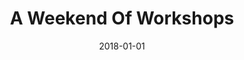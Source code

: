 ---
subheader: '"The Hardy Boys & The Mystery Of Where Babies Come From" by Christopher
  Durang, directed by Afriti Bankwalla

  "Peach Boy: A Japanese Folk Tale" written and directed by Kenjiro Lee

  "Love, Loss, & What I Wore" by Nora and Delia Ephron, directed by Ruthie Dworin

  "a story about dragons" written and directed by Felix Lecocq

  "The Sandbox" by Edward Albee, directed by Kendall Phillips'
description: "<p>Each quarter, the UT workshop format gives directors a chance to\
  \ explore the limits of their creative visions. This fall, see some of those visions\
  \ come to life. Join us for a weekend of the following workshops: <em>The Hardy\
  \ Boys &amp; The Mystery Of Where Babies Come From</em> by Christopher Durang,\_\
  <em>Peach Boy: A Japanese Folk Tale</em>\_by Kenjiro Lee,\_<em>Love, Loss &amp;\
  \ What I Wore</em>\_by Nora and Delia Ephron,\_<em>a story about dragons</em>\_\
  by Felix Leqocq, and\_<em>The Sandbox</em>\_by Edward Albee.</p><p><strong><em>The\
  \ Hardy Boys &amp; The Mystery Of Where Babies Come From</em></strong></p><p><strong>Afriti\
  \ Bankwalla</strong> (Director) is a student in the college.</p> <p><strong>Quinn\
  \ Kane</strong> (Stage Manager) is a fourth year Classics and History major. He\
  \ previously acted in <em>Urinetown</em>, <em>Hamlet</em>, <em>West Side Story</em>,\
  \ <em>The Comedy of Errors</em>, <em>Mr. Burns, a post-electric play</em>, and <em>She\
  \ Kills Monsters</em>. He also assistant directed <em>God of Carnage</em> and assistant\
  \ costume designed <em>She Kills Monsters</em> and <em>Geography of a Horse Dreamer</em>.</p><p><strong>Gabriel\
  \ Rourke</strong> (Joe Hardy)\_is a student in the college.</p><p><strong>Bj\xF6\
  rn Olafsson</strong> (Mr. Hardy) is a fourth year Psychology major doubling-minoring\
  \ in Cinema Studies and Human Rights. Bj\xF6rn is also a curator for the quarterly\
  \ Theater [24].</p> <p><strong>Emil Sohlberg</strong> (Emil Sohlberg)\_is a student\
  \ in the college.</p> <p><strong>Matilda Kupfer</strong> (Nurse Ratched) is a third\_\
  year English major and\_Environmental and Urban Studies minor.</p><p><strong><em>Peach\
  \ Boy: A Japanese Folk Tale</em></strong></p><p><strong>Kenjiro Lee</strong> (Writer/Director)\
  \ is a third year Political Science major. His previous work with UT includes <em>Peter\
  \ and the Starcatcher</em> (Alf) and New Work Week (writer, \"A Model Korean\").\
  \ With UChicago's POC theatre troupe Iris he has worked on <em>For Colored Girls</em>\
  \ (Sound Designer), <em>The Bartender Scene</em> (Max), and <em>Story Time</em>\
  \ (Director/Writer/Puppeteer), where he initially developed <em>Peach Boy</em>.\
  \ Kenjiro recommends that any person who says \"But their lips were moving!\" after\
  \ seeing <em>Peach Boy</em> really needs to learn the difference between ventriloquism\
  \ and puppetry, because you're literally the only person in the audience who cared\
  \ about that.</p><p><strong>Madison Johnson</strong>\_(Stage Manager)\_is a third\
  \ year Comparative Human Development and Gender and Sexuality Studies major. She\
  \ previously worked with Iris at UChicago on their production of <em>For Colored\
  \ Girls</em> as a costumer designer, and performed in New Work week last year.</p><p><strong>Emily\
  \ O'Heir </strong>(Player 1) is a first year potential Classics major. This is her\
  \ first show with University Theater, but she has previously worked on productions\
  \ of <em>42nd Street</em> (Ensemble, Wig and Costume Design), <em>Pride and Prejudice</em>\
  \ (Mrs. Bennet), <em>King Lear</em> (Kent), and a devised work based on <em>Hamlet</em>\
  \ (Ophelia). She is grateful for all of the amazing experiences Workshops has given\
  \ her so far, and looks forward to her future endeavors in theater at UChicago!\_\
  </p> <p><span data-sheets-userformat=\"0}\" data-sheets-value=' A New Musical (Boyet),\
  \ and Property Damage (Shel). He is currently in training to be a member of UChicago\
  \ Commedia.\"}'><strong>Krishna Kumar</strong> (Player 2) is a second year Math\
  \ major. As part of University Theater, he has previously worked on <em>Peter and\
  \ the Starcatcher</em> (Peter), <em>Love's Labor's Lost: The Musical</em> (Boyet),\
  \ and <em>Property Damage</em> (Shel). He is currently in training to be a member\
  \ of UChicago Commedia.</span></p><p><strong>Gayathri Rao</strong> (Player 3)\_\
  is a student in the college.</p><p><strong>Zander Galluppi</strong> (Player 4) is\
  \ a second-year PhD candidate in the Committee on Immunology. His previous UT credits\
  \ include <em>Animals Out of Paper</em> (Andy), <em>Love's Labour's Lost: The Musical</em>\
  \ (Longaville), and <em>Peter and the Starcatcher</em> (Smee).\_ He would like to\
  \ thank the <em>Peach Boy</em> team for their energy and support throughout the\
  \ rehearsal process!</p><p><strong><em>Love, Loss &amp; What I Wore</em></strong></p><p><strong>Ruthie\
  \ Dworin</strong> (Director) is a second year Linguistics major, minoring in TAPS,\
  \ NELC, and not having enough hours in the day. She has previously worked on <em>Animals\
  \ Out of Paper</em> (Assistant Director), New Work Week (Director), <em>Eurydice</em>\
  \ (Little Stone), and <em>Julius Caesar</em> with CES (Assistant Director). She\
  \ is also a member of UChicago Commedia (she plays Zanni and sometimes Pascuela).\
  \ Outside of UT, she has worked on <em>26 Pebbles</em> (Director) by Eric Ulloa\
  \ with Commonwealth Theatre Center in Kentucky. Everyone please drink water, eat\
  \ lots of vegetables, and go to bed early.\_</p><p><strong>Uma Gaunt </strong>(Stage\
  \ Manager)\_is a student in the college.</p><p><strong>Emily Lovett</strong> (Gingy)\
  \ is a fourth year English Literature and Music major. Her past UT credits include\
  \ <em>Animals Out Of Paper</em> (Dramaturg), <em>The Aliens</em> (Music Director),\
  \ <em>As You Like It</em> (Composer/Music Director), <em>Mr. Burns, a post-electric\
  \ play</em> (Vocal Director), <em>A Twinklin' Rhyme</em> (Mrs. Who/Happy Medium),\
  \ <em>The Children's Hour</em> (Evelyn), <em>West Side Story</em> (Velma), and <em>Hamlet\
  \ </em>(Guildenstern). Outside of UT, she also sings in UChicago's Women's Ensemble\
  \ and works as a Dramaturgy Intern at the Court Theatre.\_</p> <p><strong>Ling Lin</strong>\
  \ (Eve/Dora/Older Sister)\_is a first year prospective TAPS major. Love loss is\
  \ her first UT show!</p><p><strong>Rosa Glen-Rayner</strong> (Liz/Amanda/Eve's Shrink)\_\
  is a first year and potential English major. This is her first show with University\
  \ Theater! She hopes you enjoy <em>A Weekend of Workshops</em> and remember that\
  \ Cathey is the best dining hall on campus.</p> <p><strong>Sarah Paton</strong>\
  \ (Mary/Doctor/Gingy's Mother)\_is a second year in the College. She\u2019s excited\
  \ to be working with UT for the first time, and hopes everyone enjoys the performance!</p><p><strong>Phoebe\
  \ Hall </strong>(Lisa/Younger Sister/Mary's Mother)<span data-sheets-userformat=\"\
  0}\" data-sheets-value='\"Phoebe Hall (LOVE LOSS AND WHAT I WORE) is a first year\
  \ prospective Molecular Engineering Major. She has previously performed in Heathers-\
  \ The Musical, The Tempest, The Laramie Project, and Much Ado About Nothing. \"\
  }'>\_is a first year prospective Molecular Engineering Major. She has previously\
  \ performed in <em>Heathers</em>, <em>The Tempest</em>, <em>The Laramie Project</em>,\
  \ and <em>Much Ado About Nothing</em>.\_</span></p><p><strong><em>a story about\
  \ dragons</em></strong></p><p><strong>Felix Lecocq</strong> (Writer/Director) is\
  \ a third-year English Language/Literature and Creative Writing double major. He\
  \ wrote a play for New Work Week (Spring 2018) and writes performance art with the\
  \ Underground Collective.\_</p><p><strong>Helen Malley</strong> (Stage Manager)\_\
  is a student in the college.</p><p><strong>Nancy Li</strong> (Actor)<span data-sheets-userformat=\"\
  0}\" data-sheets-value='\"Nancy Li is a first year at the college. This is her first\
  \ University Theater production.\"}'>\_is a first year in\_the college. This is\
  \ her first University Theater production.</span></p> <p><strong>Alicia Hurtado</strong>\
  \ (Actor) is a first year (maybe?) Public Policy major. She was in theatre all four\
  \ years of high school, some of her favorite productions being <em>Julius Caesar</em>\
  \ (Brutus), <em>The Sound of Music</em> (Elsa Schrader), and <em>The Effect of Gamma\
  \ Rays on Man-in-the-Moon Marigolds</em> (Beatrice). Alicia is very excited to be\
  \ making her University Theatre debut with this beautiful show and amazing group\
  \ of people. Shoutout to her Bound fam and the 701/702 squad &lt;3\_</p><p><strong>Ananya\
  \ Karanam</strong>\_(Actor) is a first year Astrophysics major from Connecticut.\
  \ This is her first UT show, but she's excited to keep acting at UChicago and hopefully\
  \ get involved with lighting design!</p><p><strong>Lara Sachdeva</strong> (Actor)\_\
  is a student in the college.</p><p><strong><em>The Sandbox</em></strong></p> <p><strong>Kendall\
  \ Phillips</strong> (Director) is a Biology Major. She has previously worked on\
  \ <em>Love\u2019s Labour's Lost:\_The Musical</em> (Jaquenetta) and <em>Peter and\
  \ the Starcatcher</em> (Slank). This is her directorial debut and she\u2019s really\
  \ pumped about her company and the sand.</p><p><strong>Alice May</strong> (Stage\
  \ Manager) is a second year Comparative Human Development, English, and Gender Studies\
  \ major. Previously, she Assistant Stage Managed\_<em>The Aliens</em>, and played\
  \ Holofernes in <em>Love's Labour's Lost: The Musical</em>.</p> <p><strong>Aliza\
  \ Oppenheim</strong> (Mommy) is a second year Law, Letters, and Society and Political\
  \ Science major. On campus, she has previously been seen in Weekend of Workshops\
  \ Fall 2017, <em>Julius Caesar</em>, and <em>Antigonick</em>, as well as various\
  \ Fire Escape Films and Maroon TV productions. She has also\_ performed in numerous\
  \ productions at the Black Box Performing Arts Center in New Jersey.</p><p><strong>G.\
  \ Cyrus Pacht</strong> (Young Man) is a third year English major. He directed the\
  \ annual CUSA show last year. He is thrilled to make his first appearance in a UT\
  \ production.\_</p><p><strong>Isabel O'Malley-Krohn</strong> (Grandma) is a first\
  \ year Biology and Public Policy major. This is her first UT show! Before college,\
  \ she was involved in her high school's thespian society and is so excited to get\
  \ started.</p><p><strong>Leo Alvarez</strong> (Daddy) is a first year Cinema and\
  \ Media Studies Major. This is his first show.</p><p><strong><em>Production Staff</em></strong></p>\
  \ <p><strong>Alice May</strong> (Production Manager)\_is a second year Comparative\
  \ Human Development, English, and Gender Studies major. Previously, she Assistant\
  \ Stage Managed\_<em>The Aliens</em>, and played Holofernes in\_<em>Love's Labour's\
  \ Lost: The Musical</em>.</p><p><strong>Christine Yan</strong> (Lighting Designer)\
  \ is a third year Computer Science major. She has previously worked on <em>Peter\
  \ and the Starcatcher</em> (Captain Scott), <em>Love's Labour's Lost: The Musical</em>\
  \ (Dull), and <em>The Aliens</em> (Assistant Lighting Designer).\_</p><p><strong>Emily\
  \ Lynch</strong> (Committee Liaison)\_is a student in the college.</p>"
slug: fall-weekend-workshops
title: A Weekend Of Workshops
layout: show-info
quarter: fall
year: 2018
season: 2018-2019 Shows
date: 2018-01-01

---